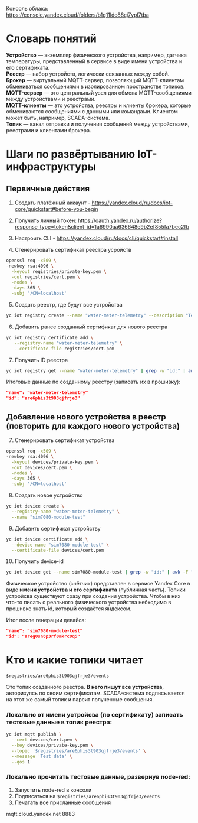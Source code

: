 Консоль облака: https://console.yandex.cloud/folders/b1g11ldc88cj7vpl7tba

# Словарь понятий

**Устройство**  — экземпляр физического устройства, например, датчика температуры, представленный в сервисе в виде имени устройства и его сертификата.
\
**Реестр** — набор устройств, логически связанных между собой.
\
**Брокер** — виртуальный MQTT-сервер, позволяющий MQTT-клиентам обмениваться сообщениями в изолированном пространстве топиков.
\
**MQTT-сервер** — это центральный узел для обмена MQTT-сообщениями между устройствами и реестрами.
\
**MQTT-клиенты** — это устройства, реестры и клиенты брокера, которые обмениваются сообщениями с данными или командами. Клиентом может быть, например, SCADA-система.
\
**Топик** — канал отправки и получения сообщений между устройствами, реестрами и клиентами брокера.

# Шаги по развёртыванию IoT-инфраструктуры

## Первичные действия
1. Создать платёжный аккаунт - https://yandex.cloud/ru/docs/iot-core/quickstart#before-you-begin

2. Получить личный токен: https://oauth.yandex.ru/authorize?response_type=token&client_id=1a6990aa636648e9b2ef855fa7bec2fb

3. Настроить CLI - https://yandex.cloud/ru/docs/cli/quickstart#install

4. Сгенерировать сертификат реестра усройств
```bash
openssl req -x509 \
-newkey rsa:4096 \
  -keyout registries/private-key.pem \
  -out registries/cert.pem \
  -nodes \
  -days 365 \
  -subj '/CN=localhost'
```

5. Создать  реестр, где будут все устройства
```bash
yc iot registry create --name "water-meter-telemetry" --description "Test registry for water meter MQTT sensors"
```

6. Добавить ранее созданный сертификат для нового реестра
```bash
yc iot registry certificate add \
   --registry-name "water-meter-telemetry" \
   --certificate-file registries/cert.pem
```

7. Получить ID реестра
```bash
yc iot registry get --name "water-meter-telemetry" | grep -w "id:" | awk -F " " '{print $2}'
```
Итоговые данные по созданному реестру (записать их в прошивку):
```json
"name": "water-meter-telemetry"
"id": "are6phis3t903qjfrje3"
```

## Добавление нового устройства в реестр (повторить для каждого нового устройства)
7. Сгенерировать сертификат устройства
```bash
openssl req -x509 \
-newkey rsa:4096 \
  -keyout devices/private-key.pem \
  -out devices/cert.pem \
  -nodes \
  -days 365 \
  -subj '/CN=localhost'
```

8. Создать новое устройство
```bash
yc iot device create \
  --registry-name "water-meter-telemetry" \
  --name "sim7080-module-test"
```

9. Добавить сертификат устройству
```bash
yc iot device certificate add \
  --device-name "sim7080-module-test" \
  --certificate-file devices/cert.pem
```

10. Получить device-id
```bash
yc iot device get --name sim7080-module-test | grep -w "id:" | awk -F " " '{print $2}'
```
Физическое устройство (счётчик) представлен в сервисе Yandex Core в виде **имени устройства и его сертификата** (публичная часть). Топики устройсва существуют сразу при создании устройства. Чтобы в них что-то писать с реального физического устройства небходимо в прошивке знать id, который создаётся яндексом.

Итог после генерации девайса:
```json
"name": "sim7080-module-test"
"id": "areg0sn8p3rf0mkrc0q5"
```

# Кто и какие топики читает
```
$registries/are6phis3t903qjfrje3/events
```
Это топик созданного реестра. **В него пишут все устройства**, авторизуясь по своим сертификатам. SCADA-система подписывается на этот же самый топик и парсит полученные сообщения.

### Локально от имени устройсва (по сертификату) записать тестовые данные в топик реестра:
```bash
yc iot mqtt publish \
  --cert devices/cert.pem \
  --key devices/private-key.pem \
  --topic '$registries/are6phis3t903qjfrje3/events' \
  --message 'Test data' \
  --qos 1
```

### Локально прочитать тестовые данные, развернув node-red:
1) Запустить node-red в консоли
2) Подписаться на `$registries/are6phis3t903qjfrje3/events`
3) Печатать все присланные сообщения

mqtt.cloud.yandex.net
8883
